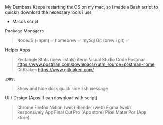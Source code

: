 My Dumbass Keeps restarting the OS on my mac, so i made a Bash script to quickly download the necessary tools i use 

- Macos script

Package Managers
> NodeJS (+npm) ✅
> homebrew ✅
> mySql
> Git (brew i git) ✅

Helper Apps
> Rectangle
> Stats (brew i stats)
> iterm
> Visual Studio Code
> Postman https://www.postman.com/downloads/?utm_source=postman-home 
> GitKraken https://www.gitkraken.com/

.plist
> Show and hide dock quick
> hide zsh message


UI / Design (Apps if can download with script)
> Chrome
> Firefox
> Notion (web)
> Blender (web)
> Figma (web)
> Responsively App
> Final Cut Pro (App store)
> Pixel Mater Por (App Store)
